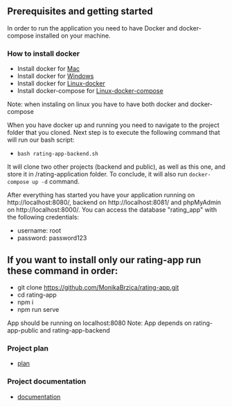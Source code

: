 ## Prerequisites and getting started
In order to run the application you need to have Docker and docker-compose installed on your machine.

### How to install docker

- Install docker for [Mac](https://docs.docker.com/docker-for-mac/install/)
- Install docker for [Windows](https://docs.docker.com/docker-for-windows/install/)
- Install docker for [Linux-docker](https://docs.docker.com/engine/install/)
- Install docker-compose for [Linux-docker-compose](https://docs.docker.com/compose/install/)

Note: when instaling on linux you have to have both docker and docker-compose

When you have docker up and running you need to navigate to the project folder that you cloned. Next step is to execute the following command that will run our bash script:

* `bash rating-app-backend.sh`

It will clone two other projects (backend and public), as well as this one, and store it in /rating-application folder. To conclude, it will also run `docker-compose up -d` command. 

After everything has started you have your application running on http://localhost:8080/, backend on http://localhost:8081/ and phpMyAdmin on http://localhost:8000/. You can access the database 
"rating_app" with the following credentials:
* username: root
* password: password123

## If you want to install only our rating-app run these command in order:
* git clone https://github.com/MonikaBrzica/rating-app.git
* cd rating-app
* npm i
* npm run serve

App should be running on localhost:8080
Note: App depends on rating-app-public and rating-app-backend
### Project plan

- [plan]

[plan]: https://docs.google.com/document/d/1O-3YSnG2QlStAvaewg9r7RYsU_tpwuup2dgsG0-afds/edit?usp=sharing

### Project documentation

- [documentation]

[documentation]: https://docs.google.com/document/d/1CybueXYo5BiqzhTG5U9wKOT_k3yE323dxa0Bbuwd2jA/edit


